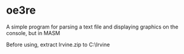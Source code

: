 # oe3re
A simple program for parsing a text file and displaying graphics on the console, but in MASM


Before using, extract Irvine.zip to C:\Irvine
